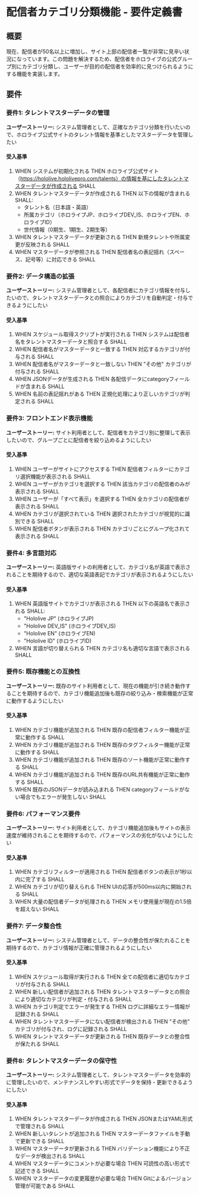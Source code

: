 # 配信者カテゴリ分類機能 - 要件定義書

## 概要

現在、配信者が50名以上に増加し、サイト上部の配信者一覧が非常に見辛い状況になっています。この問題を解決するため、配信者をホロライブの公式グループ別にカテゴリ分類し、ユーザーが目的の配信者を効率的に見つけられるようにする機能を実装します。

## 要件

### 要件1: タレントマスターデータの管理

**ユーザーストーリー:** システム管理者として、正確なカテゴリ分類を行いたいので、ホロライブ公式サイトのタレント情報を基準としたマスターデータを管理したい

#### 受入基準

1. WHEN システムが初期化される THEN ホロライブ公式サイト（https://hololive.hololivepro.com/talents）の情報を基にしたタレントマスターデータが作成される SHALL
2. WHEN タレントマスターデータが作成される THEN 以下の情報が含まれる SHALL:
   - タレント名（日本語・英語）
   - 所属カテゴリ（ホロライブJP、ホロライブDEV_IS、ホロライブEN、ホロライブID）
   - 世代情報（0期生、1期生、2期生等）
3. WHEN タレントマスターデータが更新される THEN 新規タレントや所属変更が反映される SHALL
4. WHEN マスターデータが参照される THEN 配信者名の表記揺れ（スペース、記号等）に対応できる SHALL

### 要件2: データ構造の拡張

**ユーザーストーリー:** システム管理者として、各配信者にカテゴリ情報を付与したいので、タレントマスターデータとの照合によりカテゴリを自動判定・付与できるようにしたい

#### 受入基準

1. WHEN スケジュール取得スクリプトが実行される THEN システムは配信者名をタレントマスターデータと照合する SHALL
2. WHEN 配信者名がマスターデータと一致する THEN 対応するカテゴリが付与される SHALL
3. WHEN 配信者名がマスターデータと一致しない THEN "その他" カテゴリが付与される SHALL
4. WHEN JSONデータが生成される THEN 各配信データにcategoryフィールドが含まれる SHALL
5. WHEN 名前の表記揺れがある THEN 正規化処理により正しいカテゴリが判定される SHALL

### 要件3: フロントエンド表示機能

**ユーザーストーリー:** サイト利用者として、配信者をカテゴリ別に整理して表示したいので、グループごとに配信者を絞り込めるようにしたい

#### 受入基準

1. WHEN ユーザーがサイトにアクセスする THEN 配信者フィルターにカテゴリ選択機能が表示される SHALL
2. WHEN ユーザーがカテゴリを選択する THEN 該当カテゴリの配信者のみが表示される SHALL
3. WHEN ユーザーが「すべて表示」を選択する THEN 全カテゴリの配信者が表示される SHALL
4. WHEN カテゴリが選択されている THEN 選択されたカテゴリが視覚的に識別できる SHALL
5. WHEN 配信者ボタンが表示される THEN カテゴリごとにグループ化されて表示される SHALL

### 要件4: 多言語対応

**ユーザーストーリー:** 英語版サイトの利用者として、カテゴリ名が英語で表示されることを期待するので、適切な英語表記でカテゴリが表示されるようにしたい

#### 受入基準

1. WHEN 英語版サイトでカテゴリが表示される THEN 以下の英語名で表示される SHALL:
   - "Hololive JP" (ホロライブJP)
   - "Hololive DEV_IS" (ホロライブDEV_IS)
   - "Hololive EN" (ホロライブEN)
   - "Hololive ID" (ホロライブID)
2. WHEN 言語が切り替えられる THEN カテゴリ名も適切な言語で表示される SHALL

### 要件5: 既存機能との互換性

**ユーザーストーリー:** 既存のサイト利用者として、現在の機能が引き続き動作することを期待するので、カテゴリ機能追加後も既存の絞り込み・検索機能が正常に動作するようにしたい

#### 受入基準

1. WHEN カテゴリ機能が追加される THEN 既存の配信者フィルター機能が正常に動作する SHALL
2. WHEN カテゴリ機能が追加される THEN 既存のタグフィルター機能が正常に動作する SHALL
3. WHEN カテゴリ機能が追加される THEN 既存のソート機能が正常に動作する SHALL
4. WHEN カテゴリ機能が追加される THEN 既存のURL共有機能が正常に動作する SHALL
5. WHEN 既存のJSONデータが読み込まれる THEN categoryフィールドがない場合でもエラーが発生しない SHALL

### 要件6: パフォーマンス要件

**ユーザーストーリー:** サイト利用者として、カテゴリ機能追加後もサイトの表示速度が維持されることを期待するので、パフォーマンスの劣化がないようにしたい

#### 受入基準

1. WHEN カテゴリフィルターが適用される THEN 配信者ボタンの表示が1秒以内に完了する SHALL
2. WHEN カテゴリが切り替えられる THEN UIの応答が500ms以内に開始される SHALL
3. WHEN 大量の配信者データが処理される THEN メモリ使用量が現在の1.5倍を超えない SHALL

### 要件7: データ整合性

**ユーザーストーリー:** システム管理者として、データの整合性が保たれることを期待するので、カテゴリ情報が正確に管理されるようにしたい

#### 受入基準

1. WHEN スケジュール取得が実行される THEN 全ての配信者に適切なカテゴリが付与される SHALL
2. WHEN 新しい配信者が追加される THEN タレントマスターデータとの照合により適切なカテゴリが判定・付与される SHALL
3. WHEN カテゴリ判定でエラーが発生する THEN ログに詳細なエラー情報が記録される SHALL
4. WHEN タレントマスターデータにない配信者が検出される THEN "その他" カテゴリが付与され、ログに記録される SHALL
5. WHEN タレントマスターデータが更新される THEN 既存データとの整合性が保たれる SHALL

### 要件8: タレントマスターデータの保守性

**ユーザーストーリー:** システム管理者として、タレントマスターデータを効率的に管理したいので、メンテナンスしやすい形式でデータを保持・更新できるようにしたい

#### 受入基準

1. WHEN タレントマスターデータが作成される THEN JSONまたはYAML形式で管理される SHALL
2. WHEN 新しいタレントが追加される THEN マスターデータファイルを手動で更新できる SHALL
3. WHEN マスターデータが更新される THEN バリデーション機能により不正なデータが検出される SHALL
4. WHEN マスターデータにコメントが必要な場合 THEN 可読性の高い形式で記述できる SHALL
5. WHEN マスターデータの変更履歴が必要な場合 THEN Gitによるバージョン管理が可能である SHALL